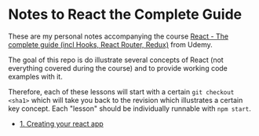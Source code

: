 # Notes to React the Complete Guide

These are my personal notes accompanying the course [React - The complete guide (incl Hooks, React Router, Redux)](https://www.udemy.com/course/react-the-complete-guide-incl-redux/learn/lecture/8090862#notes) from Udemy.

The goal of this repo is do illustrate several concepts of React (not everything covered during the course) and to provide working code examples with it. 

Therefore, each of these lessons will start with a certain `git checkout <sha1>` which will take you back to the revision which illustrates a certain key concept. Each "lesson" should be individually runnable with `npm start`. 

* [1. Creating your react app](doc/001-create-react-app.md)